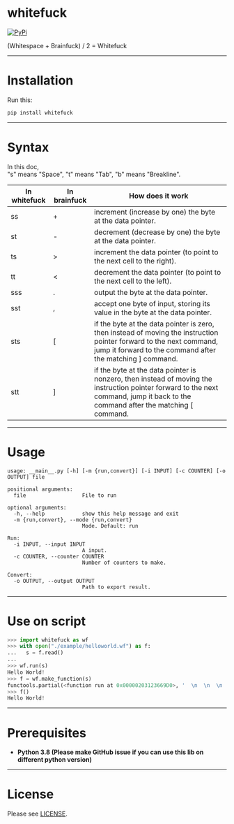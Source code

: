 # whitefuck
[![PyPi](https://img.shields.io/pypi/v/whitefuck.svg?style=flat-square)](https://pypi.org/project/whitefuck/)

(Whitespace + Brainfuck) / 2 = Whitefuck
  
***
  
  
Installation
====
Run this:
```bash
pip install whitefuck
```

***
  
Syntax
====

In this doc,  
  "s" means "Space",
  "t" means "Tab",
  "b" means "Breakline".

| In whitefuck | In brainfuck | How does it work |
| ------------ | ------------ | ---------------- | 
| ss | + | increment (increase by one) the byte at the data pointer. |
| st | - | decrement (decrease by one) the byte at the data pointer. |
| ts | > | increment the data pointer (to point to the next cell to the right). |
|tt | < | decrement the data pointer (to point to the next cell to the left). |
|sss | . | output the byte at the data pointer. |
|sst | , |accept one byte of input, storing its value in the byte at the data pointer. |
|sts | [ | if the byte at the data pointer is zero, then instead of moving the instruction pointer forward to the next command, jump it forward to the command after the matching ] command. |
|stt | ] | if the byte at the data pointer is nonzero, then instead of moving the instruction pointer forward to the next command, jump it back to the command after the matching [ command. |

***

Usage
====

```
usage: __main__.py [-h] [-m {run,convert}] [-i INPUT] [-c COUNTER] [-o OUTPUT] file

positional arguments:
  file                  File to run

optional arguments:
  -h, --help            show this help message and exit
  -m {run,convert}, --mode {run,convert}
                        Mode. Default: run

Run:
  -i INPUT, --input INPUT
                        A input.
  -c COUNTER, --counter COUNTER
                        Number of counters to make.

Convert:
  -o OUTPUT, --output OUTPUT
                        Path to export result.
```

***

Use on script
====

```python
>>> import whitefuck as wf
>>> with open("./example/helloworld.wf") as f:
...   s = f.read()
...
>>> wf.run(s)
Hello World!
>>> f = wf.make_function(s)
functools.partial(<function run at 0x00000203123669D0>, '  \n  \n  \n  \n  \n  \n  \n  \n  \n \t \n\t \n  \n  \n  \n  \n  \n  \n  \n  \n\t \n  \n  \n  \n  \n  \n  \n  \n  \n  \n  \n  \n\t \n  \n  \n  \n\t \n  \n\t\t\n\t\t\n\t\t\n\t\t\n \t\n \t\t\n\t \n   \n\t \n  \n  \n   \n  \n  \n  \n  \n  \n  \n  \n   \n   \n  \n  \n  \n   \n\t \n  \n  \n  \n  \n  \n   \n\t\t\n\t\t\n  \n  \n  \n  \n  \n  \n  \n  \n  \n  \n  \n  \n  \n  \n  \n   \n\t \n   \n  \n  \n  \n   \n \t\n \t\n \t\n \t\n \t\n \t\n   \n \t\n \t\n \t\n \t\n \t\n \t\n \t\n \t\n   \n\t \n  \n   \n\t \n  \n   \n', '', 1024)
>>> f()
Hello World!
```

***

Prerequisites
====
* **Python 3.8 (Please make GitHub issue if you can use this lib on different python version)**  
***
  
License
====
Please see [LICENSE](https://github.com/sevenc-nanashi/whitefuck/blob/main/LICENSE).
